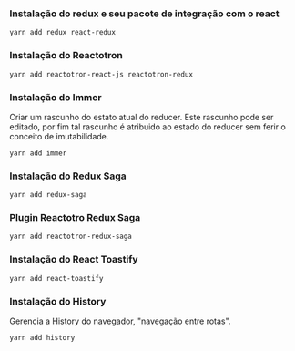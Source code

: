### Instalação do redux e seu pacote de integração com o react

`yarn add redux react-redux`

### Instalação do Reactotron

`yarn add reactotron-react-js reactotron-redux`

### Instalação do Immer

Criar um rascunho do estato atual do reducer. Este rascunho
pode ser editado, por fim tal rascunho é atribuido ao estado
do reducer sem ferir o conceito de imutabilidade.

`yarn add immer`

### Instalação do Redux Saga

`yarn add redux-saga`

### Plugin Reactotro Redux Saga

`yarn add reactotron-redux-saga`

### Instalação do React Toastify

`yarn add react-toastify`

### Instalação do History

Gerencia a History do navegador, "navegação entre rotas".

`yarn add history`
